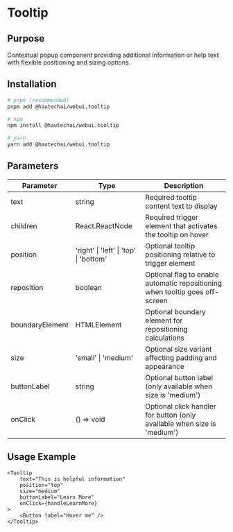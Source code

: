 # Tooltip

## Purpose

Contextual popup component providing additional information or help text with flexible positioning and sizing options.

## Installation

```bash
# pnpm (recommended)
pnpm add @hautechai/webui.tooltip

# npm
npm install @hautechai/webui.tooltip

# yarn
yarn add @hautechai/webui.tooltip
```

## Parameters

| Parameter       | Type                                   | Description                                                                  |
| --------------- | -------------------------------------- | ---------------------------------------------------------------------------- |
| text            | string                                 | Required tooltip content text to display                                     |
| children        | React.ReactNode                        | Required trigger element that activates the tooltip on hover                 |
| position        | 'right' \| 'left' \| 'top' \| 'bottom' | Optional tooltip positioning relative to trigger element                     |
| reposition      | boolean                                | Optional flag to enable automatic repositioning when tooltip goes off-screen |
| boundaryElement | HTMLElement                            | Optional boundary element for repositioning calculations                     |
| size            | 'small' \| 'medium'                    | Optional size variant affecting padding and appearance                       |
| buttonLabel     | string                                 | Optional button label (only available when size is 'medium')                 |
| onClick         | () => void                             | Optional click handler for button (only available when size is 'medium')     |

## Usage Example

```tsx
<Tooltip
    text="This is helpful information"
    position="top"
    size="medium"
    buttonLabel="Learn More"
    onClick={handleLearnMore}
>
    <Button label="Hover me" />
</Tooltip>
```
